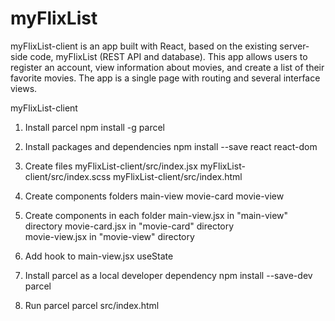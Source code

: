 # myFlixList

myFlixList-client is an app built with React, based on the existing server-side code, myFlixList (REST API and database). This app allows users to register an account, view information about movies, and create a list of their favorite movies. The app is a single page with routing and several interface views.

myFlixList-client

1. Install parcel
   npm install -g parcel

2. Install packages and dependencies
   npm install --save react react-dom

3. Create files
   myFlixList-client/src/index.jsx
   myFlixList-client/src/index.scss
   myFlixList-client/src/index.html

4. Create components folders
   main-view
   movie-card
   movie-view

5. Create components in each folder
   main-view.jsx in "main-view" directory
   movie-card.jsx in "movie-card" directory  
   movie-view.jsx in "movie-view" directory

6. Add hook to main-view.jsx
   useState

7. Install parcel as a local developer dependency
   npm install --save-dev parcel

8. Run parcel
   parcel src/index.html
